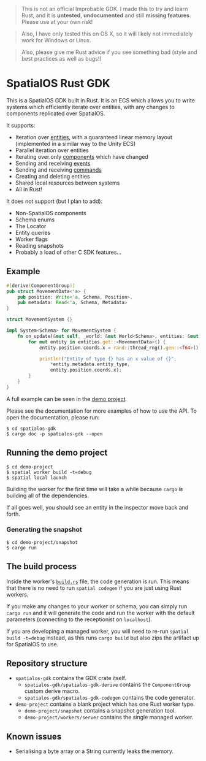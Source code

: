 > This is not an official Improbable GDK. I made this to try and learn Rust,
  and it is **untested**, **undocumented** and still **missing features**. Please use at your own risk!

> Also, I have only tested this on OS X, so it will likely not immediately work for Windows or Linux.

> Also, please give me Rust advice if you see something bad (style and best practices as well as bugs!)

# SpatialOS Rust GDK

This is a SpatialOS GDK built in Rust. It is an ECS which allows you to write systems which efficiently iterate over entities,
with any changes to components replicated over SpatialOS.

It supports:

* Iteration over [entities](https://docs.improbable.io/reference/latest/shared/glossary#entity),
  with a guaranteed linear memory layout (implemented in a similar way to the Unity ECS)
* Parallel iteration over entities
* Iterating over only [components](https://docs.improbable.io/reference/latest/shared/glossary#component) which have changed
* Sending and receiving [events](https://docs.improbable.io/reference/latest/shared/glossary#event)
* Sending and receiving [commands](https://docs.improbable.io/reference/latest/shared/glossary#command)
* Creating and deleting entities
* Shared local resources between systems
* All in Rust!

It does not support (but I plan to add):

* Non-SpatialOS components
* Schema enums
* The Locator
* Entity queries
* Worker flags
* Reading snapshots
* Probably a load of other C SDK features...

## Example

```rust
#[derive(ComponentGroup)]
pub struct MovementData<'a> {
    pub position: Write<'a, Schema, Position>,
    pub metadata: Read<'a, Schema, Metadata>
}

struct MovementSystem {}

impl System<Schema> for MovementSystem {
    fn on_update(&mut self, _world: &mut World<Schema>, entities: &mut Entities<Schema>) {
        for mut entity in entities.get::<MovementData>() {
            entity.position.coords.x = rand::thread_rng().gen::<f64>();

            println!("Entity of type {} has an x value of {}", 
            	*entity.metadata.entity_type, 
            	entity.position.coords.x);
        }
    }
}
```

A full example can be seen in the [demo project](demo-project/workers/server/src/main.rs).

Please see the documentation for more examples of how to use the API. To open the documentation,
please run:

```shell
$ cd spatialos-gdk
$ cargo doc -p spatialos-gdk --open
```

## Running the demo project

```shell
$ cd demo-project
$ spatial worker build -t=debug
$ spatial local launch
```

Building the worker for the first time will take a while because `cargo` is building all of the dependencies.

If all goes well, you should see an entity in the inspector move back and forth.

### Generating the snapshot

```shell
$ cd demo-project/snapshot
$ cargo run
```

## The build process

Inside the worker's [`build.rs`](demo-project/workers/server/src/build.rs) file, the code generation is run.
This means that there is no need to run `spatial codegen` if you are just using Rust workers.

If you make any changes to your worker or schema, you can simply run `cargo run` and it will generate the
code and run the worker with the default parameters (connecting to the receptionist on `localhost`).

If you are developing a managed worker, you will need to re-run `spatial build -t=debug` instead, as this runs `cargo build`
but also zips the artifact up for SpatialOS to use.

## Repository structure

* `spatialos-gdk` contains the GDK crate itself.
	* `spatialos-gdk/spatialos-gdk-derive` contains the `ComponentGroup` custom derive macro.
	* `spatialos-gdk/spatialos-gdk-codegen` contains the code generator.
* `demo-project` contains a blank project which has one Rust worker type.
	* `demo-project/snapshot` contains a snapshot generation tool.
	* `demo-project/workers/server` contains the single managed worker.

## Known issues

* Serialising a byte array or a String currently leaks the memory.
